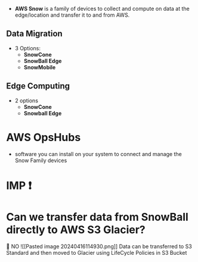 
- **AWS Snow** is a family of devices to collect and compute on data at the edge/location and transfer it to and from AWS.

## Data Migration

- 3 Options:
	- **SnowCone**
	- **SnowBall Edge**
	- **SnowMobile**

## Edge Computing

- 2 options
	- **SnowCone**
	- **Snowball Edge**


# AWS OpsHubs

- software you can install on your system to connect and manage the Snow Family devices


# IMP ❗️
# Can we transfer data from SnowBall directly to AWS S3 Glacier?

🚫 NO
![[Pasted image 20240416114930.png]]
Data can be transferred to S3 Standard and then moved to Glacier using LifeCycle Policies in S3 Bucket
